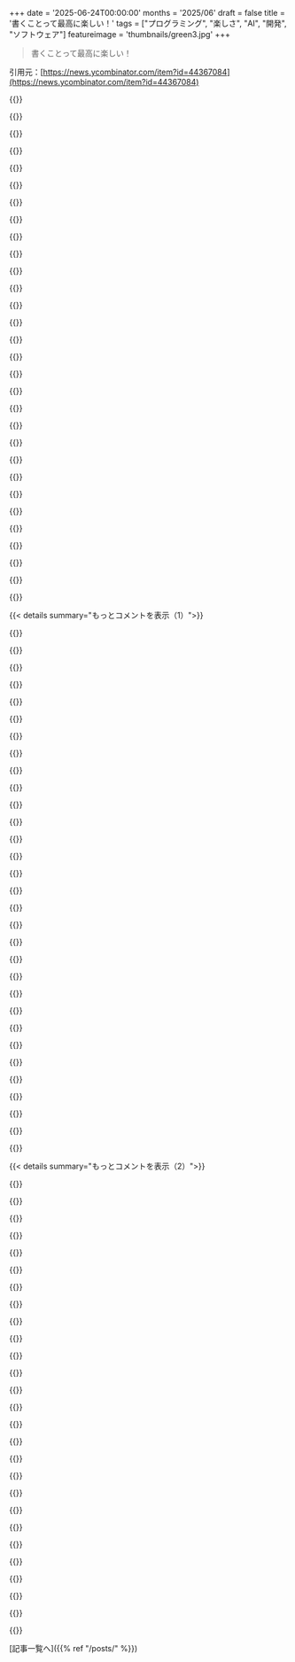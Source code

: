+++
date = '2025-06-24T00:00:00'
months = '2025/06'
draft = false
title = '書くことって最高に楽しい！'
tags = ["プログラミング", "楽しさ", "AI", "開発", "ソフトウェア"]
featureimage = 'thumbnails/green3.jpg'
+++

> 書くことって最高に楽しい！

引用元：[https://news.ycombinator.com/item?id=44367084](https://news.ycombinator.com/item?id=44367084)




{{<matomeQuote body="LLMを検索みたいに使ってる人、いる？昔はGoogleで「MySQL MongoDB 比較」とか調べて公式ドキュメントとか読みまくってたけど、今はLLMに「画像保存する時のMySQLとMongoDBの比較、参照付きで」って聞けば概要くれるから探しものにかかる時間は減った。読む時間は好きだけどね、学習だから。参照もチェックして hallucination 防げるし。Postgresで写真メタデータのスキーマ考えてもらうこともあるよ。手打ちするの面倒だし、型とか忘れちゃう時もあるから。" userName="dakiol" createdAt="2025/06/24 16:29:27" color="#ff33a1">}}




{{<matomeQuote body="「LLMに「画像保存する時のMySQLとMongoDBの比較、参照付きで」って聞けば」←これ、近い将来、企業がお金払って自社製品がLLMの比較で有利に出るように仕向けるだろうね。LLMは賢いから、参照とか付けて“自然な”結果に見せかけるのが得意だろうし。" userName="Viliam1234" createdAt="2025/06/24 16:42:20" color="">}}




{{<matomeQuote body="僕も同じように使ってる！一番助かるのは、ボイラープレートとか半完成なコードを書いてもらうことで、難しい問題に集中できること。最近だとKubernetesのCSIドライバ作ったんだけど、NixのビルドとかPythonでのgRPCインターフェース実装とかYAMLファイルを書いてもらった。やったことなくても、たたき台があるとちゃんと動くものにできるんだよね。すごい助かった。" userName="carlhjerpe" createdAt="2025/06/24 18:38:20" color="#785bff">}}




{{<matomeQuote body="LLM使ってると、2010年頃にGoogleで検索してた時の感覚に近い。「何でも見つけられる超能力」みたいな。今のGoogleはほんと使いにくくてイライラするけど、LLMは情報収集が速くて質もいい。参照元も結構ちゃんとしてるし。でも、これもGoogleみたいにいつかダメになるのかなってちょっと心配。" userName="ngriffiths" createdAt="2025/06/24 19:30:56" color="#ff5c5c">}}




{{<matomeQuote body="僕はLLMに技術的なこと聞くと、微妙に間違った情報返されて、何時間も無駄にすることあったんだよね。参照もあてにならない時があるし。でも、一番使えるのは「あれ、あの言葉なんだっけ？」みたいな時に、概念を説明するとその言葉を教えてくれる「逆検索」かな。それだけはいつも的確。" userName="snackbroken" createdAt="2025/06/24 19:39:05" color="">}}




{{<matomeQuote body="LLMにボイラープレート書かせるって言うけど、なんでそもそもそういうのを抽象化しないんだろうって疑問なんだよね。もしかしたら僕の脳みそがLispに汚染されてるせいかな。" userName="patrickmay" createdAt="2025/06/25 00:21:48" color="">}}




{{<matomeQuote body="「公式ドキュメントとかブログとか読んでたけど、今はLLMに聞けば楽になった」っていうけど、そうすると自分で調べて読む「学習時間」がなくなっちゃうよ。LLMに答えをもらうだけじゃ、自分で理解して内省することができないから、次に同じ問題に出会った時にまたLLMに聞くことになる。記事のRegexエンジンの例みたいに、自分で作るからこそ学べることってたくさんあるんだ。" userName="yusina" createdAt="2025/06/25 08:31:58" color="#45d325">}}




{{<matomeQuote body="それはLLMの使い方が間違ってるだけだよ。今のモデルは、ちゃんと深くリサーチして、正確な引用付きで詳しい分析を生成できるんだから。" userName="nunodonato" createdAt="2025/06/25 08:58:56" color="">}}




{{<matomeQuote body="これって、LLMがない時代からあった問題だよね。情報の信頼性をどう見極めるかって話。結局、人間の評判とか、誰が言ってるかとかで判断するしかないんじゃないかな。" userName="pietmichal" createdAt="2025/06/24 17:52:16" color="">}}




{{<matomeQuote body="それって、モデルそのものじゃなくて、対話エンジンの方の話じゃない？" userName="msgodel" createdAt="2025/06/25 09:05:23" color="">}}




{{<matomeQuote body="LLMは信頼性判断に使う文脈情報（スペルミス、広告、評価数とか）を無視して全部同じように出しちゃうんだ。<br>Web検索で得られる信頼性の手がかりを失う感じ。リファレンスを追うならWeb検索と変わらないしね。" userName="Gormo" createdAt="2025/06/25 12:10:23" color="#ff5733">}}




{{<matomeQuote body="LLMやChatGPTも、今の検索みたいにSEOとか広告みたいな邪魔なものだらけになって、精度が落ちるのかなって心配。" userName="hollowonepl" createdAt="2025/06/24 20:20:04" color="#38d3d3">}}




{{<matomeQuote body="Perplexity使ってみて。情報探しにすごくいいよ。もうWeb検索ほとんど使わなくなったもん。" userName="jwr" createdAt="2025/06/25 02:58:10" color="#ff5733">}}




{{<matomeQuote body="もう「ちゃんとした」コードを書くのはほとんどやめた。<br>擬似コードみたいに指示を書いて、LLMにコードを生成させてるんだ。<br>ロジックは自分で考えるけど、構文はLLMに任せる。これでほとんどの時間がコードを読む方に使えるようになったよ。個人的にはこれでいいかな。" userName="cyberpunk" createdAt="2025/06/24 20:15:08" color="#38d3d3">}}




{{<matomeQuote body="たくさんのLLM開発者がいて、オープンモデルもあるのはマジ感謝。<br>広告は入りそうだけど、競争があるからGoogleみたいにはならないかもね。<br>複数のモデルで比べて使うようになりそう。" userName="andruby" createdAt="2025/06/24 19:33:59" color="#ff5c5c">}}




{{<matomeQuote body="うまくいけばいいけど、適切なプロンプトの言葉が分からないと詰むことがある。<br>RakuのSlurpy sigilsみたいに、専門用語を知らないとLLM（Claude）は全く役に立たなかった。<br>自分で調べて言葉を知ってからじゃないと答えが出なかったよ。" userName="polytely" createdAt="2025/06/24 17:55:55" color="#38d3d3">}}




{{<matomeQuote body="Lispみたいな抽象化でボイラープレートを消すのと、LLMでその場で作るのは全然違うね。<br>前者は質高いけど設計必要。後者は質は低いけど楽で、ちょっと手直しすれば使える感じ。" userName="dgb23" createdAt="2025/06/25 10:11:18" color="#ff33a1">}}




{{<matomeQuote body="LLMが毎日チューニングされてると誤解してる技術者結構いるみたい。<br>これは結構重要で、Perplexityみたいな良いツールを使わない人もいるらしいよ。" userName="msgodel" createdAt="2025/06/25 09:51:42" color="#ff5c5c">}}




{{<matomeQuote body="あいまいなWeb検索として使うので十分だし、すごく役立ってるよ。<br>情報源を見つけるのが目的の時もあれば、さくっと情報欲しい時もある。<br>その時はスペルミスだらけのブログ読むときみたいにちゃんとチェックするね。" userName="ngriffiths" createdAt="2025/06/25 12:28:34" color="#ff33a1">}}




{{<matomeQuote body="オンラインLLMサービスを収益化しようとする動きと、個人がローカルで動かせるパワフルなLLMハードウェア開発の間で競争が起きるだろうね。<br>RAGと組み合わせれば、自分でホストするLLMの方が広告なしでもっと公平で良いソリューションになるはずだよ。" userName="Teever" createdAt="2025/06/24 20:50:02" color="#ff33a1">}}




{{<matomeQuote body="テクノロジーって触媒だよね。‟既に問題だったもの”を‟今や大惨事”に変えるのが得意なんだ。" userName="n4r9" createdAt="2025/06/24 20:12:38" color="">}}




{{<matomeQuote body="もうLLM検索の最適化が新しいSEOだって言われてるもんね。" userName="teaearlgraycold" createdAt="2025/06/24 19:02:51" color="#ff33a1">}}




{{<matomeQuote body="HNの文脈で‟みんな”って言ったんだよ。" userName="nunodonato" createdAt="2025/06/25 11:45:08" color="">}}




{{<matomeQuote body="もしLLMがSEOされまくって、検索エンジンと同じ道をたどったら面白いのにね。" userName="plastic-enjoyer" createdAt="2025/06/25 06:37:33" color="#ff33a1">}}




{{<matomeQuote body="尊大なLLMのせいで、さらにひどくなってるんだよ。" userName="SpaceNoodled" createdAt="2025/06/24 20:10:16" color="">}}




{{<matomeQuote body="＞ LLMを検索エンジンみたいに使ってるの、俺だけ？<br>Googleもそう思ってるみたいで、今じゃ検索結果のトップにAIが作った答えが出るんだ。ちゃんとAI生成って書いてあって、ソースも示してるよ。<br>AIから逃れようとしてたんだけど、Googleの実装は結構良いって認めざるを得ないね。" userName="gus_massa" createdAt="2025/06/25 11:12:21" color="#ff33a1">}}




{{<matomeQuote body="これだよ。最初は疑ってたけど、検索して答えるの本当に得意だね！<br>とはいえ、ニッチな検索とか新しいことについては結果を二重チェックしなきゃ。たまに”ソース”がただの誰かの意見だったり、古いReddit投稿で全然関係なかったりするからね。それに、自分で手動で検索したりSOの回答を掘り下げたりした方が良い結果が出る時もある。<br>今はPerplexityを使うかGoogleで検索するか、勘で決めてるよ。" userName="norskeld" createdAt="2025/06/25 06:52:43" color="#45d325">}}




{{<matomeQuote body="Generative Engine Optimization (GEO)って用語らしいよ。" userName="ukuina" createdAt="2025/06/25 02:23:14" color="">}}




{{<matomeQuote body="昔のGoogleみたいにうまく機能するGoogleを今作るのって無理だと思うんだよね。Googleが新しいコンテンツの作り方を変えちゃったことの方が、ツールそのものの変化よりずっと大きかったんじゃないかな。" userName="ngriffiths" createdAt="2025/06/24 21:00:16" color="#ff5c5c">}}




{{<matomeQuote body="キャリアで一番良かったことの一つは、6ヶ月の休暇中に1週間で一つずつおもちゃのプロジェクトを終わらせた経験かな。期限を決めないとプロジェクトってどんどん大きくなっちゃうけど、1週間で何か使えるものができるとすごく自信になるんだ。プログラミングの楽しさも再確認できたし、新しい仕事を探す時も役立ったよ。もし休みが取れるなら、LeetCodeとかじゃなくて何か作ってみて！" userName="roughly" createdAt="2025/06/24 15:52:05" color="#38d3d3">}}




{{< details summary="もっとコメントを表示（1）">}}

{{<matomeQuote body="個人的なプロジェクトを作る時、gen AIはすごく役立つと思うよ。僕はバックエンドが主で、フロントエンド、特にCSSが苦手なんだ。前はCSSで詰まるのが嫌でプロジェクトを避けがちだったけど、AIを使えば「綺麗にして」って言うだけで85%くらいやってくれる。あとは自分で微調整すればいいから、前よりずっと個人プロジェクトをやるようになったんだ。" userName="hn_throwaway_99" createdAt="2025/06/24 16:18:20" color="#ff33a1">}}




{{<matomeQuote body="6ヶ月の休暇ってどうやって取ったの？<br>僕もそれくらい休んでみたいけど、もし辞めたら次の仕事が見つかるまで時間がかかるんじゃないかって心配だよ。" userName="zffr" createdAt="2025/06/24 18:39:51" color="">}}




{{<matomeQuote body="おもちゃのプロジェクトについて、もし知らない人に特定の箇所を説明できるかチェックしてみると良いよ。もしできなかったら、それは理解できてないってこと。チームでやる場合も同じで、最低一人は全部説明できるべき。AIに丸投げするのは危ないよね、簡単なCSSレイアウトでも。" userName="alganet" createdAt="2025/06/24 17:01:56" color="">}}




{{<matomeQuote body="25年の経験があっても、仕事探しに8ヶ月かかったよ。履歴書が魅力的で面接が上手じゃない限り、市場が回復するまで慎重になった方が良いと思うな。" userName="eikenberry" createdAt="2025/06/24 19:37:45" color="">}}




{{<matomeQuote body="昔はClassic ASPとかで家のサーバーに簡単に環境作れたけど、今はCI/CDとか新しいことやりたいと思うと、個人プロジェクトでも開発ライフサイクル考えすぎちゃって立ち止まっちゃうんだよね。<br>おもちゃのプロジェクトって、ホスティングとかデプロイはどうしてる？" userName="neogodless" createdAt="2025/06/24 17:31:51" color="">}}




{{<matomeQuote body="仕事探しで何がボトルネックだったと思う？求人が少ない、面接までいかない、それとも面接で落ちる？<br>僕の専門分野だと、住んでる街では求人は少ないけど、面接はそんなに難しくなさそうなんだ。通るかは分からないけど。" userName="zffr" createdAt="2025/06/25 03:35:42" color="">}}




{{<matomeQuote body="AIは苦手なコード部分を埋めてくれるけど、自分で書いたわけじゃないからコードへの愛着や理解が薄れるのが欠点かな。<br>解決策の一つは、AIのコードをコピペじゃなくて手で入力すること。そうすると、ただ読むよりコードのパターンが良く見えるし、繋がりを感じられるんだ。昔からやってる方法だけどね。" userName="whartung" createdAt="2025/06/24 16:33:30" color="#ff5c5c">}}




{{<matomeQuote body="残念だけど、次の仕事を見つけるにはやっぱりLeetCodeが大事なんだよね。" userName="tayo42" createdAt="2025/06/24 17:45:13" color="">}}




{{<matomeQuote body="面接でいつも緊張しちゃって、何回か失敗したんだ。前は知り合い経由で仕事見つけてたけど、今はダメでさ。次は面接の先生つけたり、落ち着く薬とか試してみようかな。" userName="eikenberry" createdAt="2025/06/25 05:43:32" color="#38d3d3">}}




{{<matomeQuote body="LeetCodeの面接で役立ったコツは二つ。まずシンプルに動くものを作る！そして、自分が何考えてるか面接官にちゃんと話すこと。完璧じゃなくても、とりあえず完成させて説明できるのが大事だよ。影響力のあるシステムは作れるけど、アルゴリズムの専門家ってわけじゃないんだ。" userName="roughly" createdAt="2025/06/24 18:32:42" color="#38d3d3">}}




{{<matomeQuote body="個人プロジェクトは見た目悪くても全然OK！適当にいじるだけでもめっちゃ学べることあるんだ。コンフォートゾーンから出て、慣れないことでもやり続けるのが大事だよ。自分はバックエンドでちょっと劣等感あったけど、これで自信ついた。でも、楽しむのが目的ならGenAIとか使っちゃえばいいと思う！" userName="roughly" createdAt="2025/06/24 16:53:49" color="#38d3d3">}}




{{<matomeQuote body="FAANGみたいな会社辞めたんだけど、マジでメンタルも次の仕事見つけやすさも劇的に良くなったよ！自分が本当にやりたいこと考える時間もできて、スキルと興味がどこで合うかハッキリしたのも転職活動に役立ったな。" userName="roughly" createdAt="2025/06/24 18:55:38" color="">}}




{{<matomeQuote body="面接前は「もう落ちたもん勝ち」って思うようにしてるんだ。緊張してきたら「友達と話してるだけ」って自分に言い聞かせてるよ。" userName="chrz" createdAt="2025/06/25 21:42:54" color="">}}




{{<matomeQuote body="ソフトウェア全体を自分で作ってないと、自分のプロジェクトでも全部は説明できないと思う。ファイル書き込みのカーネルの話とか聞かれたら難しいでしょ。" userName="mrheosuper" createdAt="2025/06/25 02:52:43" color="">}}




{{<matomeQuote body="クラウドのVPS借りれば、自分のサーバーみたいに使えるよ。DigitalOceanで月12ドルとか。ファイル置くだけ。まあ、自分はフロントエンド開発者だからシンプルだけどね。" userName="bloomca" createdAt="2025/06/24 20:18:03" color="">}}




{{<matomeQuote body="AIがファイルに詳細書いて、別のチームのAIがそれを読んで分かってくれるなら、人が理解するのと同じくらい良いんじゃないかって今思ってる。読み方も提供する情報もAI経由で。" userName="8note" createdAt="2025/06/25 02:47:13" color="">}}




{{<matomeQuote body="AIを「パワーアップした検索」として使うのに超同意。コード書くときは、まずは普通の言葉で質問してみて、AIが出した例を見ながら質問を細かくしていく感じ。AIのコードを手で自分のコードに合わせて書き写すのが、フレームワークとか理解するのにすごく役立ったよ。" userName="krgyxe" createdAt="2025/06/25 04:45:50" color="#ff5733">}}




{{<matomeQuote body="ずっと持ってるVPSとドメインがあって、Docker ComposeとVPSでだいたい足りたな。自分もOps系は苦手だったんだけど、「もういいや」ってシンプルにやったら、それが正解だったんだよね。個人プロジェクトは、そのプロジェクトで何を一番学びたいか一つに絞るのがコツだよ。全部完璧じゃなくていいんだ。" userName="roughly" createdAt="2025/06/24 18:25:34" color="#45d325">}}




{{<matomeQuote body="俺のトイプロジェクトのほとんどは、systemdのサービスファイルとrsync+restartコマンドでデプロイしてるよ。<br>たまにSSHで入ってインストールコマンドを叩く必要があるくらいかな。" userName="servercobra" createdAt="2025/06/24 19:50:49" color="">}}




{{<matomeQuote body="見た目を悪くしたくないんだよね。Gen AIにCSSの開始点を作ってもらっても、結局全部チェックして修正しまくる。<br>正直、CSSの細々したの弄るの全然やりたくないし興味もないんだよ。ただ忘れた構文を思い出させてくれるだけ。<br>だからGen AIはシェルスクリプトでも超役立つ。<br>manページを漁るより、AIが出力した特定の引数を見た方が断然早く学べる。<br>普段やらないことは長期記憶に残らないからね。" userName="hn_throwaway_99" createdAt="2025/06/24 22:14:54" color="#ff5733">}}




{{<matomeQuote body="まさに今、そのフェーズにいるよ。一週間で終わるはずが、もう三週間経っても終わってない。<br>Flutterでシンプルなマルチプラットフォームアプリ作ってるんだけどね。<br>一週間で何か使えるものを作るのが大変なんだ。<br>以前は二日で二つ作れたんだけど。<br>Flutterの件は、まずツールとSDK動かしてHelloWorld出すだけで二、三日かかった。<br>必要な機能全部作るのに一週間。<br>で、まただよ。APKビルドするだけで数日かかった（ランダムなエラー、ビルドツールの問題はまだ解決してない）。<br>それからAndroidの権限周りの整理で一週間大騒ぎ。<br>これはまだ解決してないんだ。" userName="alok-g" createdAt="2025/06/25 18:23:34" color="">}}




{{<matomeQuote body="プロジェクトにコピペするより、手で打ち込むのがいい、って話だよね。<br>ああいう機械的なコピーって、何をやってるのか理解したり慣れたりするのにたぶんすごく大事だよ。<br>昨日の夜もちょうど趣味のプロジェクトでChatGPTに代数と幾何を手伝ってもらったんだ。<br>錆びついてて行き詰まったから、ボットに助けを求めたんだ。<br>親切に簡略化/代入/解決の全プロセスをステップバイステップで解説してくれて、それを鉛筆と紙で手で書き写したんだ。<br>ああやって機械的に追うのが、すごく理解の助けになったよ。<br>もっとやってみるつもりだ。" userName="caseyohara" createdAt="2025/06/24 22:06:57" color="#ff5c5c">}}




{{<matomeQuote body="もし説明できないなら、そこに理解してない部分があって、学ぶ機会を失ってるってことだよね。<br>もちろん、ライブラリとかを再利用する場合もそうだ。<br>ええ、ライブラリではそれが目的だもんね、ソフトウェアのコンポーザビリティと再利用性。全部頭に入れておく必要はないんだ。<br>ここでも同じ。<br>「学ぶ機会を失う」のは、物を作らないとか、作るのがすごく遅くなるよりは良い選択肢になり得るんだ。" userName="fulafel" createdAt="2025/06/26 04:17:36" color="">}}




{{<matomeQuote body="結局、使ってるライブラリの中身を修正する羽目になったよ。<br>ムカつくんだよね、オンボーディングのドキュメントが酷かったり、SDLCが壊れてたり、パフォーマンスの問題があったり。<br>昨日は一日中、あるライブラリのパフォーマンス問題修正してた。<br>たぶん君も同じような経験あると思う。チームワークって、一人で作る時やMVPサイクルの長い時とはモチベーションが全然違うんだ。<br>「XをやるのはYを先にやった方が楽だ。でも今Yがブロックされてるから何もできない」<br>対して「誰かがこれを待ってる」っていう状況ね。" userName="hinkley" createdAt="2025/06/24 19:25:56" color="">}}




{{<matomeQuote body="あなたはポイントを見失って極端に考えてるよ。<br>例えばブラウザ拡張を学ぶために、訪問した全サイトをテキストファイルに記録するトイプロジェクトを書いたとしよう。<br>目標はブラウザ拡張を学ぶことで、カーネルキャッシュを学ぶことじゃない。<br>明確な境界線があるんだ。<br>もしトイプロジェクトが美しいウェブアプリなら、CSSは何層も深い知識じゃなくて、表面にある。<br>それはプロジェクトを「自分のものにする」ために学ぶべき依存物だ。<br>もしウェブアプリだけど見た目はどうでもいいなら、CSSには時間を使いたくない（手で書くかAIとやり取りするかに関わらず）。<br>醜くても構わない。<br>これらの依存物と知識の層を理解することも学習の一部なんだ。<br>繰り返すけど、これはチームでも同じ。<br>あるレベルで、チームにそれ知ってる人がいないと危うい状況になるものがある。<br>多くの人がこのことを理解せず、「ここで作られてない症候群」とか他の馬鹿げたことと勘違いしてるのは、実際恐ろしいよ。<br>それはつまり、あのレシピ（車輪の再発明をするな、良いは完璧よりマシ、等）が、なぜそれがあるのか理解せずに繰り返されるマントラになって、境界線が恣意的で無意味になったってことだ。" userName="alganet" createdAt="2025/06/25 12:35:30" color="#ff33a1">}}




{{<matomeQuote body="見知らぬ人が君のトイプロジェクトの特定部分について尋ねたら、説明できる？って現実的な確認方法、いいね。ベンチマークとして良いと思う。<br>それはLLMにも当てはまると思うよ。<br>AIによるコード生成で一番良い結果が出たのは、そのチェック（＝自分で説明できるか）をクリアした時だった。<br>LLMを使う時、チャットボットは見知らぬ人なんだ。<br>実際、AIを使ってフラストレーションを感じることの多くは、ユーザーが具体的に説明する能力がない状況に合わせて調整されたモデルに対してのようだ。<br>それが最低レベルでは最良の結果かもしれないけど、特定の質問に対して汎用的な回答が来るのはイライラするよね。<br>特殊化されたモデルが、異なるレベルの想定される知識や期待に焦点を当てるように分岐する可能性があるね。<br>多分、思考のモードを持つようになるかも、もっとトーンベースのMOEみたいに。<br>誰かファインチューンの混合（mixture of finetunes）をやってるのかな？" userName="Lerc" createdAt="2025/06/24 22:03:16" color="#ff5733">}}




{{<matomeQuote body="少なくとも俺にとっては、Gen AIは物事を学ぶのをすごく早くしてくれると思うよ。<br>例えばさっき言ったみたいに、以前は非効率なこと弄り回すのに時間かけたくなくて、やろうとも思わなかったプロジェクトがあったんだ。<br>今はGen AIにスタート地点を作ってもらって、「ああ、grid layout使うとこうなるのか」ってすごく明確にわかる。<br>色々いじってみると、どう動いてるのかすごくよくわかるんだ。" userName="hn_throwaway_99" createdAt="2025/06/24 22:25:29" color="">}}




{{<matomeQuote body="" userName="Aeolun" createdAt="2025/06/24 21:44:48" color="">}}




{{<matomeQuote body="" userName="jonator" createdAt="2025/06/24 16:17:35" color="#38d3d3">}}




{{<matomeQuote body="" userName="Swizec" createdAt="2025/06/24 15:32:51" color="#45d325">}}

{{</details>}}




{{< details summary="もっとコメントを表示（2）">}}

{{<matomeQuote body="" userName="jona777than" createdAt="2025/06/24 15:57:21" color="#785bff">}}




{{<matomeQuote body="" userName="egometry" createdAt="2025/06/24 20:49:50" color="#785bff">}}




{{<matomeQuote body="" userName="pjc50" createdAt="2025/06/24 16:02:37" color="">}}




{{<matomeQuote body="" userName="ryandrake" createdAt="2025/06/24 17:35:57" color="">}}




{{<matomeQuote body="" userName="npodbielski" createdAt="2025/06/25 04:58:04" color="">}}




{{<matomeQuote body="" userName="pjc50" createdAt="2025/06/25 09:45:15" color="#ff33a1">}}




{{<matomeQuote body="" userName="reyqn" createdAt="2025/06/25 08:52:41" color="">}}




{{<matomeQuote body="俺も「動くソフトウェア」に対する興味は、時間やエネルギーよりずっとたくさんあるんだよね。その多くは、千回もやったような当たり前で退屈な詳細がたくさん。やりたいことができるってことに、正直ちょっとワクワクしてるんだ。<br>とはいえ、AIが書いたものを手直しするってのは、それ自体が課題で面倒な作業でもあるんだよね。だから、決して良いことずくめじゃないよ。<br>免責事項：まだ実験のかなり初期段階なんだ。数ヶ月後にこの意見を持ってるかは分からないけどね。" userName="unshavedyak" createdAt="2025/06/24 15:39:06" color="">}}




{{<matomeQuote body="実は、自分にとってでも良いから、実際に役に立つソフトウェアを作るのが好きなんだ。仕事でパッと作ってみんながそれに頼り始めると、それが一番クールだね。<br>車についても同じで、安く直して動かし続けられるのが満足なんだ。ガレージにしょっちゅう置いてあるような、2000年代中盤のBMWプロジェクトみたいなのはやりたくないな。" userName="frollogaston" createdAt="2025/06/25 00:27:52" color="">}}




{{<matomeQuote body="うーん、どうだろうね。通勤に使う唯一の自転車をいじるのは、仕事に行くのに必要だし、遅刻したら上司がすごく怒るって状況だとストレスかもね。もし予備があったら、そこまで悪くないんだけど。<br>実は、この例えすごく好きなんだ。だってね、<br>１）車って複雑すぎて、重要な修理は自分でできないことが多いじゃん？<br>２）俺たちの生活って、この超複雑な乗り物に合わせて完全に成り立ってるんだよ。<br>３）たまにランダムに故障して、関わる人みんなにとってちょっとした危機になるんだ。これは、プロに頼むために一日仕事を休まないと解決できないことが多い。<br>４）自転車も全く同じ状況なんだけど、ちょっとした工具キットがあれば、ほとんどの問題は自分で直せるんだ。<br>なのに、車を持つことが「ちゃんとした大人」って見られてるんだよね。<br>いくつか考えたんだけどね：<br>カスタマーサービスとかを除けば、ほとんどの職場は成果重視で、誰かが一日休んでもそんなに大したことないんだよ。<br>もし本当に従業員の「稼働時間」を気にするなら、皆職場の自転車圏内に住んで、自分の自転車を直せるようになるべきだよ。たぶんバス路線もあるだろうけどね。" userName="bee_rider" createdAt="2025/06/24 16:25:24" color="#45d325">}}




{{<matomeQuote body="十数年一台の自転車を使い続けてる者として（まあ来年には変えると思うけどね）、「車を持つのがちゃんとした大人って見られる」ってのが、一台持ちをさらに大変にすることもあるって言わせてもらうよ。<br>もし自転車がパンクしてチューブもなくて、その日忙しい予定が入ってたら、地元の自転車屋に持って行くしかないんだけど、そういうとこって大体閉まるのが早いんだよね。もし営業時間逃したら、もうどうしようもない。<br>車なら、大体エコシステムが進んでるから、ロードサービスみたいなのを呼んで、スペアタイヤ付けてもらうとか、店に持って行くまでの繋ぎができるんだ。<br>これってSaaSと自分でいじるツール（Tinkerer tool）の良い例えだね。自分でいじるツールは、まさに自分のニーズに合わせてカスタマイズできるんだ。部品さえあれば、夜10時に夕食後でもガレージで自転車をいじれる。でも、時にはそのツールのおかげで一晩中作業になったり、どうしようもなくなったりする。でもSaaSは、他の人たちがフルタイムで面倒見てくれてるんだよね。もちろんお金は払うけど、どうしようもなくなる状況は少ないよ。<br>（個人的には、自転車が使えなくて仕事に行かなきゃいけない時は、公共交通機関使うけどね。）" userName="Karrot_Kream" createdAt="2025/06/24 17:50:17" color="#ff5733">}}




{{<matomeQuote body="＞ 1) 車って複雑すぎて、重要な修理は自分でできないことが多いじゃん？<br>自分で車を直す方法を学べたことは、いつも感謝してることの一つだよ。そんなに複雑じゃないんだ。大体はボルトと図面を見ることだけ。<br>もちろん、ピストンにひびが入ったらエンジン載せ替えるしかないけど、それは修理って感じじゃないしね。<br>ブレーキ、ローター、キャリパーなんかは、自分でやる代わりに店に払う金はほとんど犯罪レベルだよ。スパークプラグなんて超簡単。直噴エンジンのインテークマニホールド外して燃料インジェクター交換するみたいなことだって、そんなに難しくないんだ。<br>車を複雑にしたのは、それに繋がってる全ての電装系だよ。ICE（内燃機関）車のメカニクスは、大体同じなんだから。" userName="dgfitz" createdAt="2025/06/25 10:16:05" color="#45d325">}}




{{<matomeQuote body="でもさ、<br>１）壊れるのは大体電装系じゃん？<br>２）たとえ車いじりが得意だとしても、自転車はそれに比べてマジで超簡単なんだ（まあ、馬鹿げた比較だけど）。<br>もちろん、やってることは違うし、車ができることはもっと複雑だよ。だから公平な比較じゃないね。でも事実は変わらない！" userName="bee_rider" createdAt="2025/06/25 13:38:47" color="">}}




{{<matomeQuote body="＞ 皆が職場の自転車圏内に住んで…<br>そして現実が来るんだよ。結婚してパートナーの職場が街の反対側だったり、家買っちゃって、でも転職したいけど、自転車で行ける範囲の仕事に限定されちゃうとか。色々あるでしょ…。<br>俺は自転車通勤してるけど（前は4マイル、今は2マイル）、みんなが職場の自転車圏内に住むなんて非現実的だよ。" userName="socalgal2" createdAt="2025/06/24 19:02:59" color="">}}




{{<matomeQuote body="現実なんて、俺のコメントにはとっくに来てたよ。引用してくれたとこなんて、実質「もし（false）なら…」って話だからね、ハハ。" userName="bee_rider" createdAt="2025/06/24 19:25:03" color="">}}




{{<matomeQuote body="俺は本当に自分専用のソフトしか書かないんだ。自分用にソフトを書くのと、プロダクション品質のソフトを書くのとじゃ、時間の差も（そして楽しさレベルも）ものすごいんだよ。<br>機能がSafariで動かないって？ 知るかよ、俺Safari使ってないし。直す必要なし！" userName="65" createdAt="2025/06/25 02:32:18" color="#ff5c5c">}}




{{<matomeQuote body="個人サイト作るの最高！生きた遊び場みたいで楽しいんだ。" userName="DustinBrett" createdAt="2025/06/24 18:18:56" color="#785bff">}}




{{<matomeQuote body="たとえば、家計簿にbeancount使ってんだけど、v2からv3にアップグレードしようとしたら壊れちゃったんだ。30分いじってもダメで諦めたんだけど、2週間後に再挑戦したらすんなりできて全部動くようになったよ（まだ全部試してないけどね）。" userName="xmprt" createdAt="2025/06/25 02:58:02" color="">}}




{{<matomeQuote body="＞明日通勤に使う自転車をいじるのはストレス。<br>他の人も毎日使う自転車をいじるのはどう？それは”仕事”だね。" userName="FirmwareBurner" createdAt="2025/06/24 16:28:18" color="">}}




{{<matomeQuote body="簡単な解決策は自転車を2台持つことだよ。使わない方の自転車をじっくりいじれるし、必要なパーツも揃えられる。" userName="kazinator" createdAt="2025/06/24 20:38:17" color="">}}




{{<matomeQuote body="これ、何年もComputer Graphics学ぶためにやったよ。週末や夜に変なもの作りまくったけど、全然お金にならなかった。でも、そこで得た知識が夢の仕事につながったんだ。作ったのはこんな感じだよ:<br>ー Tiny ray-tracer: https://github.com/diegomacario/Super-Sunshine<br>ー 2D rigid-body simulator: https://github.com/diegomacario/Dyna-Kinematics<br>ー Character animation system: https://diegomacario.github.io/Animation-Experiments/public/...<br>ー Animation curve visualizer: https://diegomacario.github.io/Animation-Magic/public/index....<br>ー Motion capture playback in the web: https://diegomacario.github.io/Hands-In-The-Web/public/index...<br>知識を得るためだけの大量のコードさ。" userName="diegomacario" createdAt="2025/06/24 19:39:12" color="#ff5733">}}




{{<matomeQuote body="記事の意図はすごくいいと思うし、AI時代に入る今、プログラミングの楽しさはもっと大事になってるよね。<br>でも、書かれてる時間見積もり、短すぎない？僕、別に遅くないけど、多くのプロジェクトはもっと時間かかると思うな。特に1日2〜3時間だけだと。Coding始める前に調査や学習にかなり時間かかるはず。<br>たとえば最近、Pelicanブログを自分で書いたOdinのStatic Site Generatorに置き換えたんだけど、1日2〜3時間で2週間かかったよ。これ、リストのよりシンプルなやつなのにね。" userName="eliasdorneles" createdAt="2025/06/24 18:00:47" color="#45d325">}}




{{<matomeQuote body="君のプロジェクトは、おもちゃのプロジェクトよりはるかに仕様が明確だよ。だって、リリース後にちゃんと動くことを期待する”本当の顧客”（君自身）がいるからね。その期待が、おもちゃと本物のツールを分けるんだ。<br>1時間でWord Processorだって書けると思うよ。1文字ずつ追加か削除だけ（範囲選択なし）。決められたファイル名（”output.txt”）にしか保存できない。終了操作がないからProcessを強制終了しなきゃいけないかも。でも、それはおもちゃのWord Processorとしては十分でしょ。" userName="sowbug" createdAt="2025/06/24 18:27:08" color="#ff5c5c">}}




{{<matomeQuote body="確かにそうだね、僕の例は”本番リリース”されたものだし、使い捨てのStatic Generatorのおもちゃプロジェクトとは比べられないかも。<br>でも、やっぱりあの時間見積もりは違うと思うな。だって、ああいうプロジェクトはCodingそのものより、調査や学習にすごく時間かかるはずだし、何か問題が起きたときのTroubleshootingの時間もかかるでしょ。" userName="eliasdorneles" createdAt="2025/06/24 19:02:10" color="">}}




{{<matomeQuote body="僕にとって、おもちゃプロジェクトの楽しい点の一つは、納期がないことなんだ。だから時間をかけられる。そう、記事が示唆してるよりずっとね。<br>例として、COVIDが日常になってからずっと、PEGベースのTuring complete languageを磨き続けてるよ（AOT-to-Cと高機能なREPL付き）。" userName="smartaz42" createdAt="2025/06/24 20:25:30" color="#ff33a1">}}




{{<matomeQuote body="あのリストの”X days”を”24✕X hours”と解釈すれば、もっと現実的になると思うよ。" userName="orthoxerox" createdAt="2025/06/24 19:43:31" color="">}}

{{</details>}}



[記事一覧へ]({{% ref "/posts/" %}})
